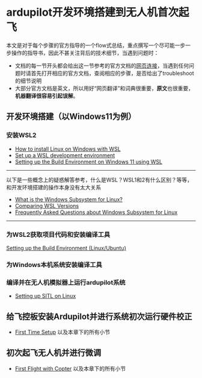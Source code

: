 # ardupilot开发环境搭建到无人机首次起飞

本文是对于每个步骤的官方指导的一个flow式总结，重点撰写一个尽可能一步一步操作的指导书，因此不甚关注背后的技术细节，当遇到问题时：

- 文档的每一节开头都会给出这一节参考的官方文档的[网页连接](url)，当遇到任何问题时请首先打开相应的官方文档，查阅相应的步骤，是否给出了troubleshoot的细节说明
- 大部分官方文档是英文，所以用好“网页翻译”和词典很重要，**原文**也很重要，**机器翻译很容易引起误解**。

## 开发环境搭建（以Windows11为例）

### 安装WSL2

- [How to install Linux on Windows with WSL](https://learn.microsoft.com/en-us/windows/wsl/install)
- [Set up a WSL development environment](https://learn.microsoft.com/en-us/windows/wsl/setup/environment)
- [Setting up the Build Environment on Windows 11 using WSL](https://ardupilot.org/dev/docs/building-setup-windows11.html#building-setup-windows11)

---

以下是一些概念上的疑惑解答参考，什么是WSL？WSL1和2有什么区别？等等，和开发环境搭建的操作本身没有太大关系

- [What is the Windows Subsystem for Linux?](https://learn.microsoft.com/en-us/windows/wsl/about)
- [Comparing WSL Versions](https://learn.microsoft.com/en-us/windows/wsl/compare-versions)
- [Frequently Asked Questions about Windows Subsystem for Linux](https://learn.microsoft.com/en-us/windows/wsl/faq)

---

### 为WSL2获取项目代码和安装编译工具

[Setting up the Build Environment (Linux/Ubuntu)](https://ardupilot.org/dev/docs/building-setup-linux.html#building-setup-linux)

### 为Windows本机系统安装编译工具

### 编译并在无人机模拟器上运行ardupilot系统

- [Setting up SITL on Linux](https://ardupilot.org/dev/docs/setting-up-sitl-on-linux.html)

## 给飞控板安装Ardupilot并进行系统初次运行硬件校正

- [First Time Setup](https://ardupilot.org/copter/docs/initial-setup.html) 以及本章下的所有小节

## 初次起飞无人机并进行微调

- [First Flight with Copter](https://ardupilot.org/copter/docs/flying-arducopter.html) 以及本章下的所有小节
